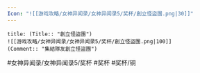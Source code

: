 ```yaml
---
Icon: "![[游戏攻略/女神异闻录/女神异闻录5/奖杯/創立怪盜團.png|30]]"
---
```

```ad-common-bronze-trophy
title: (Title:: "創立怪盜團")
![[游戏攻略/女神异闻录/女神异闻录5/奖杯/創立怪盜團.png|100]]
(Comment:: "集結隊友創立怪盜團")
```

#女神异闻录/女神异闻录5/奖杯 #奖杯 #奖杯/铜

